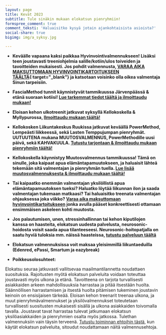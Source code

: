 ```yaml
---
layout: page
title: Kevät 2023
subtitle: Tule sinäkin mukaan elokatsun pienryhmiin!
formspree_comment: true
comment_teksti: 'Haluaisitko kysyä jotain ajankohtaisista asioista?'
social-share: true
bigimg: img/a_syksy.jpg

---
```

* **Keväälle vapaana kaksi paikkaa Hyvinvointivalmennukseen! Lisäksi teen joustavasti treeniohjelmia salille/kotiin/ulos toiveiden ja tavoitteiden mukaisesti. Jos pohdit valmennusta, [VARAA AIKA MAKSUTTOMAAN HYVINVOINTIKARTOITUKSEEN TÄÄLTÄ](https://forms.gle/e7aHDGhY2PMwYN3q8){:target="_blank"} ja katsotaan voisinko olla oikea valmentaja Sinun tarpeisiin.**

* **FasciaMethod tunnit käynnistyvät tammikuussa Järvenpäässä & etänä suoraan kotiisi!  [Lue tarkemmat tiedot täältä ja ilmoittaudu mukaan!](/fasciamethod)**

* **Eloisan kehon ulkotreenit jatkuvat syksyllä Kellokoskella & Myllypurossa, [Ilmoittaudu mukaan täältä!](/ulkotreeni)**

* **Kellokosken Liikuntakeskus Ruukissa jatkuvat keväällä PowerMethod, Lempeästi liikkeessä, sekä Lasten Temppujumpan pienryhmät. UUTUUTENA mukana MUUTOSVALMENNUS, PowerMethodille uusi päivä, sekä KAHVAKUULA. [Tutustu tarjontaan & ilmoittaudu mukaan pienryhmiin täältä!](/liikuntakeskusruukki)**

* **Kellokoskella käynnistyy Muutosvalmennus tammikuussa! Tämä on sinulle, joka kaipaat apua elämäntapamuutokseen, ja haluaisit lähteä tekemään sitä valmentajan ja pienryhmän tuella. [Lue lisää muutosvalmennuksesta & ilmoittaudu mukaan täältä!](/muutosvalmennus)**

* **Tai kaipaatko enemmän valmentajan yksilöllistä apua elämäntapamuutoksen tueksi? Haluatko löytää liikunnan ilon ja saada valmentajan tukemaan matkaasi? Tai haluaisitko treenata valmentajan ohjauksessa joka viikko? [Varaa aika maksuttomaan hyvinvointikartoitukseen](/yksilovalmennus) jonka avulla pääset konkreettisesti ottamaan ensimmäisen askeleen kohti muutosta.**

* **Jos palautumisen, unen, stressinhallinnan tai kehon kiputilojen kanssa on haasteita, elokatsun uudesta palvelusta, neurosonic-hoidosta voisit saada apua tilanteeseesi. Neurosonic-hoitopatjalla on saatu hyviä tuloksia mm. näissä haasteissa, [tutustu palveluun täältä](/neurosonic)**  

* **Elokatsun valmennuksissa voit maksaa yleisimmillä liikuntaeduilla (Edenred, ePassi, Smartum ja eazybreak)**
  
<p></p>
 

* **Poikkeusolosuhteet:**

Elokatsu seuraa jatkuvasti vallitsevaa maailmantilannetta noudattaen suosituksia. Rajoitusten myötä elokatsun palveluita voidaan toteuttaa joustavasti myös ulkona ja etänä. Tavoitteena on tarjota turvallisesti asiakkaiden arkeen mahdollisuuksia harrastaa ja pitää itsestään huolta. Säännöllisen harrastamisen ja itsestä huolta pitämisen tukeminen joustavin keinoin on ensisijaisen tärkeää. Eloisan kehon treenarit treenaa ulkona, ja muut pienryhmävalmennukset ja yksilövalmennukset toteutetaan turvallisesti suositusten mukaisesti sisällä ja ulkona asiakkaiden toivomalla tavalla. Joustavat tavat harrastaa tulevat jatkumaan elokatsun yksilöasiakkaiden ja pienryhmien osalta myös jatkossa. Tulethan valmennuksiin vain täysin terveenä.
[Tutustu toiminnan ehtoihin tästä](/valmennusehdot), kun käytät elokatsun palveluita, sitoudut noudattamaan näitä valmennusehtoja.
